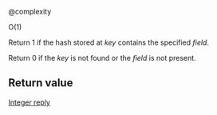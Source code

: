 @complexity

O(1)


Return 1 if the hash stored at _key_ contains the specified _field_.

Return 0 if the _key_ is not found or the _field_ is not present.

## Return value

[Integer reply][1]



[1]: /p/redis/wiki/ReplyTypes
